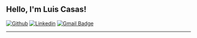 <!-- Your title -->
## Hello, I'm Luis Casas!

<!-- Your badges
You can use the website to generate badges: https://shields.io/
-->

[![Github](https://img.shields.io/badge/-Github-000?style=flat&logo=Github&logoColor=white)](https://github.com/LSCasas)
[![Linkedin](https://img.shields.io/badge/-LinkedIn-blue?style=flat&logo=Linkedin&logoColor=white)](https://www.linkedin.com/in/luis-casas-45009129b/)
[![Gmail Badge](https://img.shields.io/badge/-luisscasas45@gmail.com-c14438?style=flat-square&logo=Gmail&logoColor=white&link=mailto:luisscasas45@gmail.com)](mailto:luisscasas45@gmail.com) 
<!-- Talking about you -->

---



